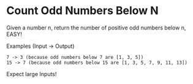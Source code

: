 # Count Odd Numbers Below N

Given a number n, return the number of positive odd numbers below n, EASY!

Examples (Input -> Output)

```
7 -> 3 (because odd numbers below 7 are [1, 3, 5])
15 -> 7 (because odd numbers below 15 are [1, 3, 5, 7, 9, 11, 13])
```

Expect large Inputs!
